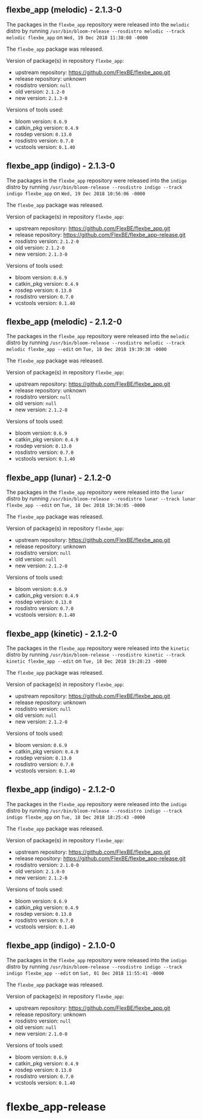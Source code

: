 ## flexbe_app (melodic) - 2.1.3-0

The packages in the `flexbe_app` repository were released into the `melodic` distro by running `/usr/bin/bloom-release --rosdistro melodic --track melodic flexbe_app` on `Wed, 19 Dec 2018 11:38:08 -0000`

The `flexbe_app` package was released.

Version of package(s) in repository `flexbe_app`:

- upstream repository: https://github.com/FlexBE/flexbe_app.git
- release repository: unknown
- rosdistro version: `null`
- old version: `2.1.2-0`
- new version: `2.1.3-0`

Versions of tools used:

- bloom version: `0.6.9`
- catkin_pkg version: `0.4.9`
- rosdep version: `0.13.0`
- rosdistro version: `0.7.0`
- vcstools version: `0.1.40`


## flexbe_app (indigo) - 2.1.3-0

The packages in the `flexbe_app` repository were released into the `indigo` distro by running `/usr/bin/bloom-release --rosdistro indigo --track indigo flexbe_app` on `Wed, 19 Dec 2018 10:56:06 -0000`

The `flexbe_app` package was released.

Version of package(s) in repository `flexbe_app`:

- upstream repository: https://github.com/FlexBE/flexbe_app.git
- release repository: https://github.com/FlexBE/flexbe_app-release.git
- rosdistro version: `2.1.2-0`
- old version: `2.1.2-0`
- new version: `2.1.3-0`

Versions of tools used:

- bloom version: `0.6.9`
- catkin_pkg version: `0.4.9`
- rosdep version: `0.13.0`
- rosdistro version: `0.7.0`
- vcstools version: `0.1.40`


## flexbe_app (melodic) - 2.1.2-0

The packages in the `flexbe_app` repository were released into the `melodic` distro by running `/usr/bin/bloom-release --rosdistro melodic --track melodic flexbe_app --edit` on `Tue, 18 Dec 2018 19:39:30 -0000`

The `flexbe_app` package was released.

Version of package(s) in repository `flexbe_app`:

- upstream repository: https://github.com/FlexBE/flexbe_app.git
- release repository: unknown
- rosdistro version: `null`
- old version: `null`
- new version: `2.1.2-0`

Versions of tools used:

- bloom version: `0.6.9`
- catkin_pkg version: `0.4.9`
- rosdep version: `0.13.0`
- rosdistro version: `0.7.0`
- vcstools version: `0.1.40`


## flexbe_app (lunar) - 2.1.2-0

The packages in the `flexbe_app` repository were released into the `lunar` distro by running `/usr/bin/bloom-release --rosdistro lunar --track lunar flexbe_app --edit` on `Tue, 18 Dec 2018 19:34:05 -0000`

The `flexbe_app` package was released.

Version of package(s) in repository `flexbe_app`:

- upstream repository: https://github.com/FlexBE/flexbe_app.git
- release repository: unknown
- rosdistro version: `null`
- old version: `null`
- new version: `2.1.2-0`

Versions of tools used:

- bloom version: `0.6.9`
- catkin_pkg version: `0.4.9`
- rosdep version: `0.13.0`
- rosdistro version: `0.7.0`
- vcstools version: `0.1.40`


## flexbe_app (kinetic) - 2.1.2-0

The packages in the `flexbe_app` repository were released into the `kinetic` distro by running `/usr/bin/bloom-release --rosdistro kinetic --track kinetic flexbe_app --edit` on `Tue, 18 Dec 2018 19:28:23 -0000`

The `flexbe_app` package was released.

Version of package(s) in repository `flexbe_app`:

- upstream repository: https://github.com/FlexBE/flexbe_app.git
- release repository: unknown
- rosdistro version: `null`
- old version: `null`
- new version: `2.1.2-0`

Versions of tools used:

- bloom version: `0.6.9`
- catkin_pkg version: `0.4.9`
- rosdep version: `0.13.0`
- rosdistro version: `0.7.0`
- vcstools version: `0.1.40`


## flexbe_app (indigo) - 2.1.2-0

The packages in the `flexbe_app` repository were released into the `indigo` distro by running `/usr/bin/bloom-release --rosdistro indigo --track indigo flexbe_app` on `Tue, 18 Dec 2018 18:25:43 -0000`

The `flexbe_app` package was released.

Version of package(s) in repository `flexbe_app`:

- upstream repository: https://github.com/FlexBE/flexbe_app.git
- release repository: https://github.com/FlexBE/flexbe_app-release.git
- rosdistro version: `2.1.0-0`
- old version: `2.1.0-0`
- new version: `2.1.2-0`

Versions of tools used:

- bloom version: `0.6.9`
- catkin_pkg version: `0.4.9`
- rosdep version: `0.13.0`
- rosdistro version: `0.7.0`
- vcstools version: `0.1.40`


## flexbe_app (indigo) - 2.1.0-0

The packages in the `flexbe_app` repository were released into the `indigo` distro by running `/usr/bin/bloom-release --rosdistro indigo --track indigo flexbe_app --edit` on `Sat, 01 Dec 2018 11:55:41 -0000`

The `flexbe_app` package was released.

Version of package(s) in repository `flexbe_app`:

- upstream repository: https://github.com/FlexBE/flexbe_app.git
- release repository: unknown
- rosdistro version: `null`
- old version: `null`
- new version: `2.1.0-0`

Versions of tools used:

- bloom version: `0.6.9`
- catkin_pkg version: `0.4.9`
- rosdep version: `0.13.0`
- rosdistro version: `0.7.0`
- vcstools version: `0.1.40`


# flexbe_app-release